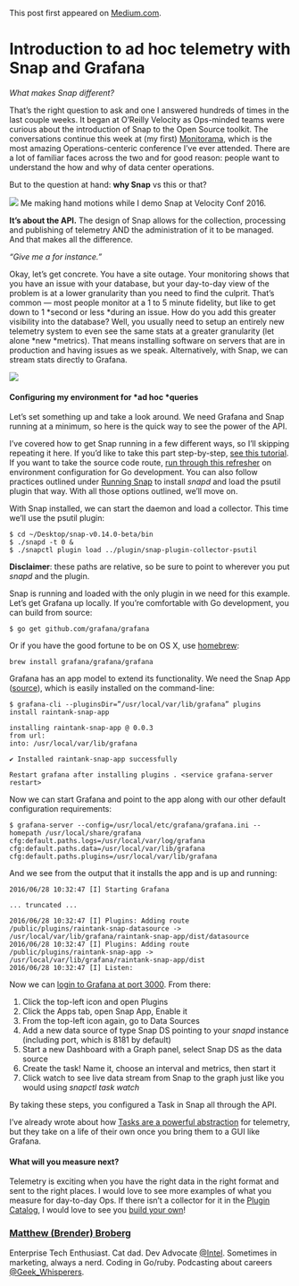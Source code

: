 This post first appeared on [Medium.com](https://medium.com/@mjbrender/introduction-to-ad-hoc-telemetry-with-snap-and-grafana-d410d71ade5c#.gqmfafi2s). 

# Introduction to ad hoc telemetry with Snap and Grafana

*What makes Snap different?*

That’s the right question to ask and one I answered hundreds of times in the
last couple weeks. It began at O’Reilly Velocity as Ops-minded teams were
curious about the introduction of Snap to the Open Source toolkit. The
conversations continue this week at (my first)
[Monitorama](http://monitorama.com/), which is the most amazing
Operations-centeric conference I’ve ever attended. There are a lot of familiar
faces across the two and for good reason: people want to understand the how and
why of data center operations.

But to the question at hand: **why Snap** vs this or that?

![](https://cdn-images-1.medium.com/max/1600/1*MaYIUQGtqyU1cdTut7BuDA.jpeg)
<span class="figcaption_hack">Me making hand motions while I demo Snap at Velocity Conf 2016.</span>

**It’s about the API.** The design of Snap allows for the collection, processing
and publishing of telemetry AND the administration of it to be managed. And that
makes all the difference.

*“Give me a for instance.”*

Okay, let’s get concrete. You have a site outage. Your monitoring shows that you
have an issue with your database, but your day-to-day view of the problem is at
a lower granularity than you need to find the culprit. That’s common — most
people monitor at a 1 to 5 minute fidelity, but like to get down to 1 *second or
less *during an issue. How do you add this greater visibility into the database?
Well, you usually need to setup an entirely new telemetry system to even see the
same stats at a greater granularity (let alone *new *metrics). That means
installing software on servers that are in production and having issues as we
speak. Alternatively, with Snap, we can stream stats directly to Grafana.

![](https://cdn-images-1.medium.com/max/1600/1*ilxjE2d2iOAqqOU_pEhtjg.png)

#### Configuring my environment for *ad hoc *queries

Let’s set something up and take a look around. We need Grafana and Snap running
at a minimum, so here is the quick way to see the power of the API.

I’ve covered how to get Snap running in a few different ways, so I’ll skipping
repeating it here. If you’d like to take this part step-by-step, [see this
tutorial](https://medium.com/intel-sdi/my-how-to-for-the-snap-telemetry-framework-e3bb641bc740#.vgodp7djb).
If you want to take the source code route, [run through this
refresher](https://medium.com/intel-sdi/setting-up-your-snap-development-environment-ab010e861cab#.a13ejl65l)
on environment configuration for Go development. You can also follow practices
outlined under [Running Snap](https://github.com/intelsdi-x/snap#running-snap)
to install *snapd* and load the psutil plugin that way. With all those options
outlined, we’ll move on.

With Snap installed, we can start the daemon and load a collector. This time
we’ll use the psutil plugin:

    $ cd ~/Desktop/snap-v0.14.0-beta/bin
    $ ./snapd -t 0 & 
    $ ./snapctl plugin load ../plugin/snap-plugin-collector-psutil

**Disclaimer**: these paths are relative, so be sure to point to wherever you
put *snapd* and the plugin.

Snap is running and loaded with the only plugin in we need for this example.
Let’s get Grafana up locally. If you’re comfortable with Go development, you can
build from source:

    $ go get github.com/grafana/grafana

Or if you have the good fortune to be on OS X, use
[homebrew](http://docs.grafana.org/installation/mac/):

    brew install grafana/grafana/grafana

Grafana has an app model to extend its functionality. We need the Snap App
([source](https://github.com/raintank/snap-app)), which is easily installed on
the command-line:

    $ grafana-cli --pluginsDir=”/usr/local/var/lib/grafana” plugins install raintank-snap-app

    installing raintank-snap-app @ 0.0.3
    from url: 
    into: /usr/local/var/lib/grafana

    ✔ Installed raintank-snap-app successfully

    Restart grafana after installing plugins . <service grafana-server restart>

Now we can start Grafana and point to the app along with our other default
configuration requirements:

    $ grafana-server --config=/usr/local/etc/grafana/grafana.ini --homepath /usr/local/share/grafana cfg:default.paths.logs=/usr/local/var/log/grafana cfg:default.paths.data=/usr/local/var/lib/grafana cfg:default.paths.plugins=/usr/local/var/lib/grafana

And we see from the output that it installs the app and is up and running:

    2016/06/28 10:32:47 [I] Starting Grafana

    ... truncated ... 

    2016/06/28 10:32:47 [I] Plugins: Adding route /public/plugins/raintank-snap-datasource -> /usr/local/var/lib/grafana/raintank-snap-app/dist/datasource
    2016/06/28 10:32:47 [I] Plugins: Adding route /public/plugins/raintank-snap-app -> /usr/local/var/lib/grafana/raintank-snap-app/dist
    2016/06/28 10:32:47 [I] Listen: 

Now we can [login to Grafana at port 3000](http://127.0.0.1:3000/). From there:

1.  Click the top-left icon and open Plugins
1.  Click the Apps tab, open Snap App, Enable it
1.  From the top-left icon again, go to Data Sources
1.  Add a new data source of type Snap DS pointing to your *snapd* instance
(including port, which is 8181 by default)
1.  Start a new Dashboard with a Graph panel, select Snap DS as the data source
1.  Create the task! Name it, choose an interval and metrics, then start it
1.  Click watch to see live data stream from Snap to the graph just like you would
using *snapctl task watch*

By taking these steps, you configured a Task in Snap all through the API.

I’ve already wrote about how [Tasks are a powerful
abstraction](https://medium.com/intel-sdi/the-guts-of-tasks-how-snap-runs-8c5d2405ea61#.y8jibkpg3)
for telemetry, but they take on a life of their own once you bring them to a GUI
like Grafana.

#### What will you measure next?

Telemetry is exciting when you have the right data in the right format and sent
to the right places. I would love to see more examples of what you measure for
day-to-day Ops. If there isn’t a collector for it in the [Plugin
Catalog](https://github.com/intelsdi-x/snap/blob/master/docs/PLUGIN_CATALOG.md),
I would love to see you [build your
own](https://github.com/intelsdi-x/snap/blob/master/docs/PLUGIN_AUTHORING.md)!

### [Matthew (Brender) Broberg](https://medium.com/@mjbrender)

Enterprise Tech Enthusiast. Cat dad. Dev Advocate
[@Intel](http://twitter.com/Intel). Sometimes in marketing, always a nerd.
Coding in Go/ruby. Podcasting about careers
[@Geek_Whisperers](http://twitter.com/Geek_Whisperers).


